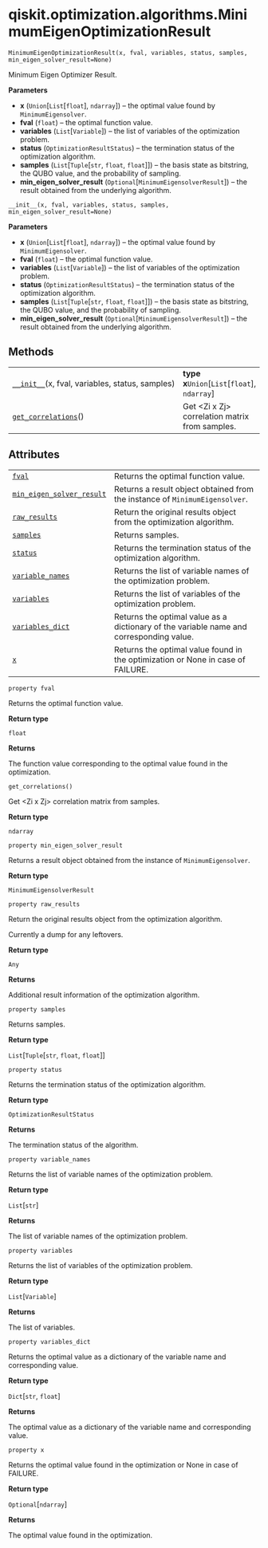 <span id="qiskit-optimization-algorithms-minimumeigenoptimizationresult" />

# qiskit.optimization.algorithms.MinimumEigenOptimizationResult

<span id="undefined" />

`MinimumEigenOptimizationResult(x, fval, variables, status, samples, min_eigen_solver_result=None)`

Minimum Eigen Optimizer Result.

**Parameters**

*   **x** (`Union`\[`List`\[`float`], `ndarray`]) – the optimal value found by `MinimumEigensolver`.
*   **fval** (`float`) – the optimal function value.
*   **variables** (`List`\[`Variable`]) – the list of variables of the optimization problem.
*   **status** (`OptimizationResultStatus`) – the termination status of the optimization algorithm.
*   **samples** (`List`\[`Tuple`\[`str`, `float`, `float`]]) – the basis state as bitstring, the QUBO value, and the probability of sampling.
*   **min\_eigen\_solver\_result** (`Optional`\[`MinimumEigensolverResult`]) – the result obtained from the underlying algorithm.

<span id="undefined" />

`__init__(x, fval, variables, status, samples, min_eigen_solver_result=None)`

**Parameters**

*   **x** (`Union`\[`List`\[`float`], `ndarray`]) – the optimal value found by `MinimumEigensolver`.
*   **fval** (`float`) – the optimal function value.
*   **variables** (`List`\[`Variable`]) – the list of variables of the optimization problem.
*   **status** (`OptimizationResultStatus`) – the termination status of the optimization algorithm.
*   **samples** (`List`\[`Tuple`\[`str`, `float`, `float`]]) – the basis state as bitstring, the QUBO value, and the probability of sampling.
*   **min\_eigen\_solver\_result** (`Optional`\[`MinimumEigensolverResult`]) – the result obtained from the underlying algorithm.

## Methods

|                                                                                                                                                                                                     |                                                 |
| --------------------------------------------------------------------------------------------------------------------------------------------------------------------------------------------------- | ----------------------------------------------- |
| [`__init__`](#qiskit.optimization.algorithms.MinimumEigenOptimizationResult.__init__ "qiskit.optimization.algorithms.MinimumEigenOptimizationResult.__init__")(x, fval, variables, status, samples) | **type x**`Union`\[`List`\[`float`], `ndarray`] |
| [`get_correlations`](#qiskit.optimization.algorithms.MinimumEigenOptimizationResult.get_correlations "qiskit.optimization.algorithms.MinimumEigenOptimizationResult.get_correlations")()            | Get \<Zi x Zj> correlation matrix from samples. |

## Attributes

|                                                                                                                                                                                                             |                                                                                         |
| ----------------------------------------------------------------------------------------------------------------------------------------------------------------------------------------------------------- | --------------------------------------------------------------------------------------- |
| [`fval`](#qiskit.optimization.algorithms.MinimumEigenOptimizationResult.fval "qiskit.optimization.algorithms.MinimumEigenOptimizationResult.fval")                                                          | Returns the optimal function value.                                                     |
| [`min_eigen_solver_result`](#qiskit.optimization.algorithms.MinimumEigenOptimizationResult.min_eigen_solver_result "qiskit.optimization.algorithms.MinimumEigenOptimizationResult.min_eigen_solver_result") | Returns a result object obtained from the instance of `MinimumEigensolver`.             |
| [`raw_results`](#qiskit.optimization.algorithms.MinimumEigenOptimizationResult.raw_results "qiskit.optimization.algorithms.MinimumEigenOptimizationResult.raw_results")                                     | Return the original results object from the optimization algorithm.                     |
| [`samples`](#qiskit.optimization.algorithms.MinimumEigenOptimizationResult.samples "qiskit.optimization.algorithms.MinimumEigenOptimizationResult.samples")                                                 | Returns samples.                                                                        |
| [`status`](#qiskit.optimization.algorithms.MinimumEigenOptimizationResult.status "qiskit.optimization.algorithms.MinimumEigenOptimizationResult.status")                                                    | Returns the termination status of the optimization algorithm.                           |
| [`variable_names`](#qiskit.optimization.algorithms.MinimumEigenOptimizationResult.variable_names "qiskit.optimization.algorithms.MinimumEigenOptimizationResult.variable_names")                            | Returns the list of variable names of the optimization problem.                         |
| [`variables`](#qiskit.optimization.algorithms.MinimumEigenOptimizationResult.variables "qiskit.optimization.algorithms.MinimumEigenOptimizationResult.variables")                                           | Returns the list of variables of the optimization problem.                              |
| [`variables_dict`](#qiskit.optimization.algorithms.MinimumEigenOptimizationResult.variables_dict "qiskit.optimization.algorithms.MinimumEigenOptimizationResult.variables_dict")                            | Returns the optimal value as a dictionary of the variable name and corresponding value. |
| [`x`](#qiskit.optimization.algorithms.MinimumEigenOptimizationResult.x "qiskit.optimization.algorithms.MinimumEigenOptimizationResult.x")                                                                   | Returns the optimal value found in the optimization or None in case of FAILURE.         |

<span id="undefined" />

`property fval`

Returns the optimal function value.

**Return type**

`float`

**Returns**

The function value corresponding to the optimal value found in the optimization.

<span id="undefined" />

`get_correlations()`

Get \<Zi x Zj> correlation matrix from samples.

**Return type**

`ndarray`

<span id="undefined" />

`property min_eigen_solver_result`

Returns a result object obtained from the instance of `MinimumEigensolver`.

**Return type**

`MinimumEigensolverResult`

<span id="undefined" />

`property raw_results`

Return the original results object from the optimization algorithm.

Currently a dump for any leftovers.

**Return type**

`Any`

**Returns**

Additional result information of the optimization algorithm.

<span id="undefined" />

`property samples`

Returns samples.

**Return type**

`List`\[`Tuple`\[`str`, `float`, `float`]]

<span id="undefined" />

`property status`

Returns the termination status of the optimization algorithm.

**Return type**

`OptimizationResultStatus`

**Returns**

The termination status of the algorithm.

<span id="undefined" />

`property variable_names`

Returns the list of variable names of the optimization problem.

**Return type**

`List`\[`str`]

**Returns**

The list of variable names of the optimization problem.

<span id="undefined" />

`property variables`

Returns the list of variables of the optimization problem.

**Return type**

`List`\[`Variable`]

**Returns**

The list of variables.

<span id="undefined" />

`property variables_dict`

Returns the optimal value as a dictionary of the variable name and corresponding value.

**Return type**

`Dict`\[`str`, `float`]

**Returns**

The optimal value as a dictionary of the variable name and corresponding value.

<span id="undefined" />

`property x`

Returns the optimal value found in the optimization or None in case of FAILURE.

**Return type**

`Optional`\[`ndarray`]

**Returns**

The optimal value found in the optimization.
